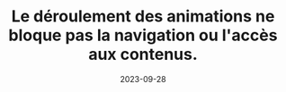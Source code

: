 ---
N: '122'
Rubrique: Images et médias
title: Le déroulement des animations ne bloque pas la navigation ou l'accès  aux contenus.
abstract: 
categories: 
    - "Images et médias"
agrege: O4122-E033
opquast: '4 122'
indiceebook: '33'
description: "Règle n°33"
before: "32"
weight: "033"
after: "34"
actif: '1'
layout: rules
date: 2023-09-28
tags: 
    - ""
objectif: 
    - ""
    - ""
Meo: 
    - ""
Controle: 
    - ""
epubcheck: 
ace: 
humancheck: true
ReadiumGoToolkit: 
Source: 
    - "Opquast"
Referentiel: 
    - ""
steps: 
    - ""
    - ""
draft: true
---